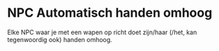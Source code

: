 # NPC Automatisch handen omhoog

Elke NPC waar je met een wapen op richt doet zijn/haar (/het, kan tegenwoordig ook) handen omhoog. 
